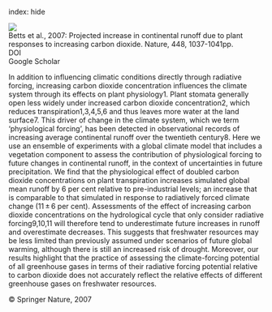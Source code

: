 index: hide

<div class="Citation">
    <div class="Citation-thumb CitationThumb-linked"  data-href="https://doi.org/10.1038/nature06045">
      <img src="https://static.claimspace.cloud/climate-study-static/refs/thumbs/12/Betts_et_al_2007-thumb.png" />
    </div>

  <div class="Citation-body">
    <div class="Citation-text">Betts et al., 2007: Projected increase in continental runoff due to plant responses to increasing carbon dioxide. <span class="Article-journal">Nature, </span><span class="Article-volume">448, </span>1037-1041pp.</div>
    <div class="Citation-links">
      <div class="CitationLink" data-href="https://doi.org/10.1038/nature06045">
        <div class="CitationLink-icon CitationLink-Doi"></div>
        <div class="CitationLink-text">DOI</div>
      </div>
      <div class="CitationLink" data-href="https://scholar.google.com/scholar?q=10.1038/nature06045">
        <div class="CitationLink-icon CitationLink-Scholar"></div>
        <div class="CitationLink-text">Google Scholar</div>
      </div>
    </div>
  </div>
</div>

In addition to influencing climatic conditions directly through radiative forcing, increasing carbon dioxide concentration influences the climate system through its effects on plant physiology1. Plant stomata generally open less widely under increased carbon dioxide concentration2, which reduces transpiration1,3,4,5,6 and thus leaves more water at the land surface7. This driver of change in the climate system, which we term ‘physiological forcing’, has been detected in observational records of increasing average continental runoff over the twentieth century8. Here we use an ensemble of experiments with a global climate model that includes a vegetation component to assess the contribution of physiological forcing to future changes in continental runoff, in the context of uncertainties in future precipitation. We find that the physiological effect of doubled carbon dioxide concentrations on plant transpiration increases simulated global mean runoff by 6 per cent relative to pre-industrial levels; an increase that is comparable to that simulated in response to radiatively forced climate change (11 ± 6 per cent). Assessments of the effect of increasing carbon dioxide concentrations on the hydrological cycle that only consider radiative forcing9,10,11 will therefore tend to underestimate future increases in runoff and overestimate decreases. This suggests that freshwater resources may be less limited than previously assumed under scenarios of future global warming, although there is still an increased risk of drought. Moreover, our results highlight that the practice of assessing the climate-forcing potential of all greenhouse gases in terms of their radiative forcing potential relative to carbon dioxide does not accurately reflect the relative effects of different greenhouse gases on freshwater resources.

<div class="Citation-copy">
&copy; Springer Nature, 2007
</div>